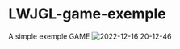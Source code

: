 # LWJGL-game-exemple
A simple exemple GAME
![2022-12-16 20-12-46](https://user-images.githubusercontent.com/68511655/208172197-e6f9ae1d-a9b6-4ebd-8d7a-24e74054f0f8.gif)
